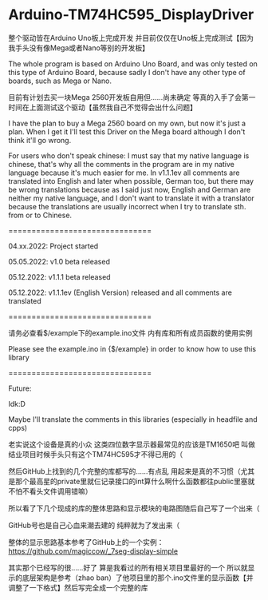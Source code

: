 # Arduino-TM74HC595_DisplayDriver

整个驱动皆在Arduino Uno板上完成开发 并目前仅仅在Uno板上完成测试【因为我手头没有像Mega或者Nano等别的开发板】

The whole program is based on Arduino Uno Board, and was only tested on this type of Arduino Board, because sadly I don't have any other type of boards, such as Mega or Nano.

目前有计划去买一块Mega 2560开发板自用但……尚未确定 等真的入手了会第一时间在上面测试这个驱动【虽然我自己不觉得会出什么问题】

I have the plan to buy a Mega 2560 board on my own, but now it's just a plan. When I get it I'll test this Driver on the Mega board although I don't think it'll go wrong.

For users who don't speak chinese: I must say that my native language is chinese, that's why all the comments in the program are in my native language because it's much easier for me. In v1.1.1ev all comments are translated into English and later when possible, German too, but there may be wrong translations because as I said just now, English and German are neither my native language, and I don't want to translate it with a translator because the translations are usually incorrect when I try to translate sth. from or to Chinese.

===============================

04.xx.2022: Project started

05.05.2022: v1.0 beta released

05.12.2022: v1.1.1 beta released

05.12.2022: v1.1.1ev (English Version) released and all comments are translated

===============================

请务必查看$/example下的example.ino文件 内有库和所有成员函数的使用实例

Please see the example.ino in {$/example} in order to know how to use this library

===============================

Future:

Idk:D

Maybe I'll translate the comments in this libraries (especially in headfile and cpps)

老实说这个设备是真的小众 这类四位数字显示器最常见的应该是TM1650吧 叫做结业项目时候手头只有这个TM74HC595才不得已用的（

然后GitHub上找到的几个完整的库都写的……有点乱 用起来是真的不习惯（尤其是那个最高星的private里就仨记录接口的int算什么啊什么函数都往public里塞就不怕不看头文件调用错嘛）

所以看了下几个现成的库的整体思路和显示模块的电路图随后自己写了一个出来（

GitHub号也是自己心血来潮去建的 纯粹就为了发出来（

整体的显示思路基本参考了GitHub上的一个实例：https://github.com/magiccow/_7seg-display-simple

其实那个已经写的很……好了 算是我看过的所有相关项目里最好的一个 所以就显示的底层架构是参考（zhao ban）了他项目里的那个.ino文件里的显示函数【并调整了一下格式】然后写完全成一个完整的库
